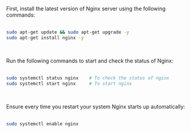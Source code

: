 <!-- TITLE: Install Nginx Server -->
<!-- SUBTITLE: ...on Linux Ubuntu Server 18.04 LTS -->

First, install the latest version of Nginx server using the following commands:<br><br>

```bash
sudo apt-get update && sudo apt-get upgrade -y
sudo apt-get install nginx -y
```
<br>

Run the following commands to start and check the status of Nginx:<br><br>

```bash
sudo systemctl status nginx    # To check the status of nginx
sudo systemctl start nginx     # To start nginx
```
<br>

Ensure every time you restart your system Nginx starts up automatically:<br><br>

```bash
sudo systemctl enable nginx
```